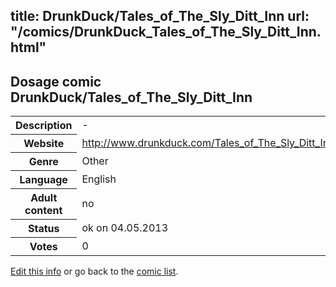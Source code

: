 title: DrunkDuck/Tales_of_The_Sly_Ditt_Inn
url: "/comics/DrunkDuck_Tales_of_The_Sly_Ditt_Inn.html"
---
Dosage comic DrunkDuck/Tales_of_The_Sly_Ditt_Inn
-----------------------------------------

<p id="msg"></p>
<script type="text/javascript">
if (window.location.search === '?edit_info_mail=sent_ok') {
  var elem = document.getElementById("msg");
  elem.innerHTML = 'Edited information sucessfully sent for review, which is usually done daily. Thanks!';
  elem.className = 'ok';
}
</script>
<table class="comicinfo">
<tr>
<th>Description</th><td>-</td>
</tr>
<tr>
<th>Website</th><td><a href="http://www.drunkduck.com/Tales_of_The_Sly_Ditt_Inn/">http://www.drunkduck.com/Tales_of_The_Sly_Ditt_Inn/</a></td>
</tr>
<tr>
<th>Genre</th><td>Other</td>
</tr>
<tr>
<th>Language</th><td>English</td>
</tr>
<tr>
<th>Adult content</th><td>no</td>
</tr>
<tr>
<th>Status</th><td>ok on 04.05.2013</td>
</tr>
<tr>
<th>Votes</th><td>0</td>
</tr>
</table>

[Edit this info](DrunkDuck_Tales_of_The_Sly_Ditt_Inn_edit.html) or go back to the [comic list](../comic-index.html).

